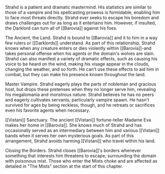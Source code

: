 Strahd is a patient and dramatic mastermind. His statistics are similar to those of a vampire and his spellcasting prowess is formidable, enabling him  
to face most threats directly. Strahd ever seeks to escape his boredom and draws challenges out for as long as it entertains him. However, if insulted, the Darklord can turn all of [[Barovia]] against his foes.

The Ancient, the Land. Strahd is bound to [[Barovia]] and it to him in a way few rulers or [[Darklords]] understand. As part of this relationship, Strahd knows when any creature enters or dies violently within [[Barovia]]-and takes personal offense when his agents or the domain's wolves are slain. Strahd can also manifest a variety of dramatic effects, such as causing his voice to be heard on the wind, making his visage appear in the clouds, changing the weather, and so forth. He can't use these effects to aid him in combat, but they can make his presence known throughout the land.

Master Vampire. Strahd eagerly plays the parts of nobleman and gracious host, but drops these pretenses when they no longer serve him, revealing his megalomania and monstrous nature. Strahd believes he has no peers and eagerly cultivates servants, particularly vampire spawn. He hasn't survived for ages by being reckless, though, and he retreats or sacrifices even his favorite agents when necessary.

[[Vistani]] Sanctuary. The ancient [[Vistani]] fortune-teller Madame Eva makes her home in [[Barovia]]. She knows much of Strahd and has occasionally served as an intermediary between him and various [[Vistani]] bands when it serves her own mysterious goals. As part of this arrangement, Strahd avoids harming [[Vistani]] who travel within his land.

Closing the Borders. Strahd closes [[Barovia]]'s borders whenever something that interests him threatens to escape, surrounding the domain with poisonous mist. Those who enter the Mists choke and are affected as detailed in "The Mists" section at the start of this chapter.